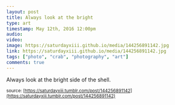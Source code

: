 ```yaml
---
layout: post
title: Always look at the bright 
type: art
timestamp: May 12th, 2016 12:00pm
audio: 
video: 
image: https://saturdayxiii.github.io/media/144256891142.jpg
link: https://saturdayxiii.github.io/media/144256891142.jpg
tags: ["photo", "crab", "photography", "art"]
comments: true
---
```

Always look at the bright side of the shell.
 
  
<small>source: [https://saturdayxiii.tumblr.com/post/144256891142](https://saturdayxiii.tumblr.com/post/144256891142)</small>